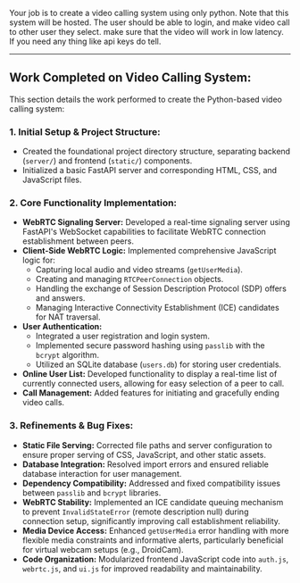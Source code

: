 Your job is to create a video calling system using only python. Note that this system will be hosted. The user should be able to login, and make video call to other user they select. make sure that the video will work in low latency. If you need any thing like api keys do tell.

---

## Work Completed on Video Calling System:

This section details the work performed to create the Python-based video calling system:

### 1. Initial Setup & Project Structure:
*   Created the foundational project directory structure, separating backend (`server/`) and frontend (`static/`) components.
*   Initialized a basic FastAPI server and corresponding HTML, CSS, and JavaScript files.

### 2. Core Functionality Implementation:
*   **WebRTC Signaling Server:** Developed a real-time signaling server using FastAPI's WebSocket capabilities to facilitate WebRTC connection establishment between peers.
*   **Client-Side WebRTC Logic:** Implemented comprehensive JavaScript logic for:
    *   Capturing local audio and video streams (`getUserMedia`).
    *   Creating and managing `RTCPeerConnection` objects.
    *   Handling the exchange of Session Description Protocol (SDP) offers and answers.
    *   Managing Interactive Connectivity Establishment (ICE) candidates for NAT traversal.
*   **User Authentication:**
    *   Integrated a user registration and login system.
    *   Implemented secure password hashing using `passlib` with the `bcrypt` algorithm.
    *   Utilized an SQLite database (`users.db`) for storing user credentials.
*   **Online User List:** Developed functionality to display a real-time list of currently connected users, allowing for easy selection of a peer to call.
*   **Call Management:** Added features for initiating and gracefully ending video calls.

### 3. Refinements & Bug Fixes:
*   **Static File Serving:** Corrected file paths and server configuration to ensure proper serving of CSS, JavaScript, and other static assets.
*   **Database Integration:** Resolved import errors and ensured reliable database interaction for user management.
*   **Dependency Compatibility:** Addressed and fixed compatibility issues between `passlib` and `bcrypt` libraries.
*   **WebRTC Stability:** Implemented an ICE candidate queuing mechanism to prevent `InvalidStateError` (remote description null) during connection setup, significantly improving call establishment reliability.
*   **Media Device Access:** Enhanced `getUserMedia` error handling with more flexible media constraints and informative alerts, particularly beneficial for virtual webcam setups (e.g., DroidCam).
*   **Code Organization:** Modularized frontend JavaScript code into `auth.js`, `webrtc.js`, and `ui.js` for improved readability and maintainability.
